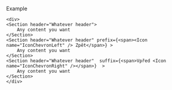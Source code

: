Example

    <div>
    <Section header="Whatever header">
        Any content you want
    </Section>
    <Section header="Whatever header" prefix={<span><Icon name="IconChevronLeft" /> Zpět</span>} >
        Any content you want
    </Section>
    <Section header="Whatever header"  suffix={<span>Vpřed <Icon name="IconChevronRight" /></span>}  >
        Any content you want
    </Section>
    </div>    
    
    